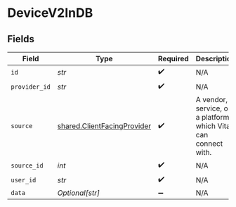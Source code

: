 # DeviceV2InDB


## Fields

| Field                                                                      | Type                                                                       | Required                                                                   | Description                                                                |
| -------------------------------------------------------------------------- | -------------------------------------------------------------------------- | -------------------------------------------------------------------------- | -------------------------------------------------------------------------- |
| `id`                                                                       | *str*                                                                      | :heavy_check_mark:                                                         | N/A                                                                        |
| `provider_id`                                                              | *str*                                                                      | :heavy_check_mark:                                                         | N/A                                                                        |
| `source`                                                                   | [shared.ClientFacingProvider](../../models/shared/clientfacingprovider.md) | :heavy_check_mark:                                                         | A vendor, a service, or a platform which Vital can connect with.           |
| `source_id`                                                                | *int*                                                                      | :heavy_check_mark:                                                         | N/A                                                                        |
| `user_id`                                                                  | *str*                                                                      | :heavy_check_mark:                                                         | N/A                                                                        |
| `data`                                                                     | *Optional[str]*                                                            | :heavy_minus_sign:                                                         | N/A                                                                        |